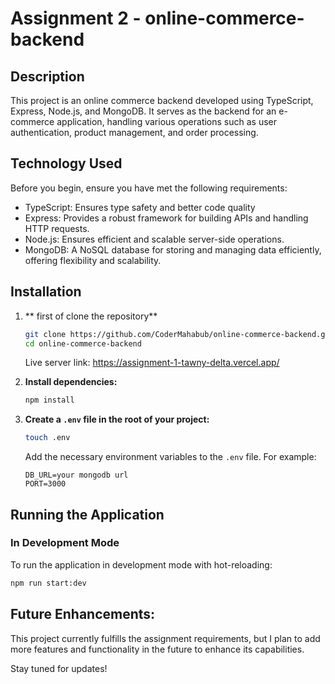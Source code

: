 # Assignment 2 - online-commerce-backend

## Description

This project is an online commerce backend developed using TypeScript, Express, Node.js, and MongoDB. It serves as the backend for an e-commerce application, handling various operations such as user authentication, product management, and order processing.

## Technology Used

Before you begin, ensure you have met the following requirements:
- TypeScript: Ensures type safety and better code quality
- Express: Provides a robust framework for building APIs and handling HTTP requests.
- Node.js: Ensures efficient and scalable server-side operations.
- MongoDB: A NoSQL database for storing and managing data efficiently, offering flexibility and scalability.

## Installation

1. ** first of clone the repository**
    ```bash
    git clone https://github.com/CoderMahabub/online-commerce-backend.git
    cd online-commerce-backend
    ```
    Live server link: https://assignment-1-tawny-delta.vercel.app/

2. **Install dependencies:**
    ```bash
    npm install
    ```

3. **Create a `.env` file in the root of your project:**
    ```bash
    touch .env
    ```
    Add the necessary environment variables to the `.env` file. For example:
    ```env
    DB_URL=your mongodb url
    PORT=3000
    ```

## Running the Application

### In Development Mode

To run the application in development mode with hot-reloading:

```bash
npm run start:dev
 ```

## Future Enhancements:
This project currently fulfills the assignment requirements, but I plan to add more features and functionality in the future to enhance its capabilities.

Stay tuned for updates!
